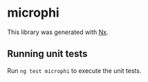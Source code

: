 # microphi

This library was generated with [Nx](https://nx.dev).

## Running unit tests

Run `ng test microphi` to execute the unit tests.
